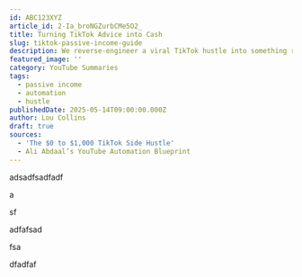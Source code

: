 ```yaml
---
id: ABC123XYZ
article_id: 2-Ia_broNGZurbCMe5O2_
title: Turning TikTok Advice into Cash
slug: tiktok-passive-income-guide
description: We reverse-engineer a viral TikTok hustle into something real and sustainable.
featured_image: ''
category: YouTube Summaries
tags:
  - passive income
  - automation
  - hustle
publishedDate: 2025-05-14T09:00:00.000Z
author: Lou Collins
draft: true
sources:
  - 'The $0 to $1,000 TikTok Side Hustle'
  - Ali Abdaal’s YouTube Automation Blueprint
---
```


adsadfsadfadf

a

sf

adfafsad

fsa

dfadfaf
